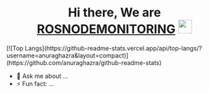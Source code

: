 <h1 align="center">Hi there, We are <a href="https://daniilshat.ru/" target="_blank">ROSNODEMONITORING</a> 
<img src="https://github.com/blackcater/blackcater/raw/main/images/Hi.gif" height="32"/></h1>
[![Top Langs](https://github-readme-stats.vercel.app/api/top-langs/?username=anuraghazra&layout=compact)](https://github.com/anuraghazra/github-readme-stats)


- 💬 Ask me about ...
- ⚡ Fun fact: ...

